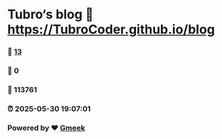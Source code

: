 # Tubro‘s blog :link: https://TubroCoder.github.io/blog 
### :page_facing_up: [13](https://TubroCoder.github.io/blog/tag.html) 
### :speech_balloon: 0 
### :hibiscus: 113761 
### :alarm_clock: 2025-05-30 19:07:01 
### Powered by :heart: [Gmeek](https://github.com/Meekdai/Gmeek)

